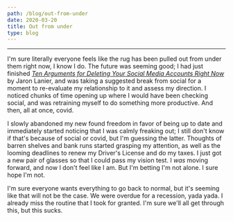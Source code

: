 ```yaml
---
path: /blog/out-from-under
date: 2020-03-20
title: Out from under
type: blog
---
```

***
I'm sure literally everyone feels like the rug has been pulled out from under them right now, I know I do. The future was seeming good; I had just finished *[Ten Arguments for Deleting Your Social Media Accounts Right Now](https://www.amazon.com/dp/1250239087/ref=cm_sw_em_r_mt_dp_U_S5zDEbZVYKGJQ)* by Jaron Lanier, and was taking a suggested break from social for a moment to re-evaluate my relationship to it and assess my direction. I noticed chunks of time opening up where I would have been checking social, and was retraining myself to do something more productive. And then, all at once, covid.

I slowly abandoned my new found freedom in favor of being up to date and immediately started noticing that I was calmly freaking out; I still don't know if that's because of social or covid, but I'm guessing the latter. Thoughts of barren shelves and bank runs started grasping my attention, as well as the looming deadlines to renew my Driver's License and do my taxes. I just got a new pair of glasses so that I could pass my vision test. I *was* moving forward, and now I don't feel like I am. But I'm betting I'm not alone. I sure hope I'm not.

I'm sure everyone wants everything to go back to normal, but it's seeming like that will not be the case. We were overdue for a recession, yada yada. I already miss the routine that I took for granted. I'm sure we'll all get through this, but this sucks.
